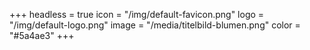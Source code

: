 +++
headless = true
icon = "/img/default-favicon.png"
logo = "/img/default-logo.png"
image = "/media/titelbild-blumen.png"
color = "#5a4ae3"
+++
